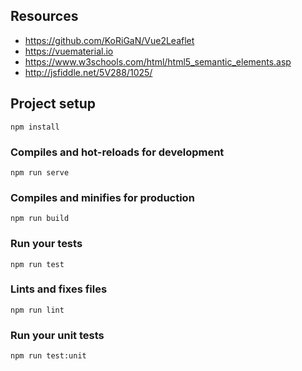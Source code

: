 ## Resources
- https://github.com/KoRiGaN/Vue2Leaflet
- https://vuematerial.io
- https://www.w3schools.com/html/html5_semantic_elements.asp
- http://jsfiddle.net/5V288/1025/

## Project setup
```
npm install
```

### Compiles and hot-reloads for development
```
npm run serve
```

### Compiles and minifies for production
```
npm run build
```

### Run your tests
```
npm run test
```

### Lints and fixes files
```
npm run lint
```

### Run your unit tests
```
npm run test:unit
```
